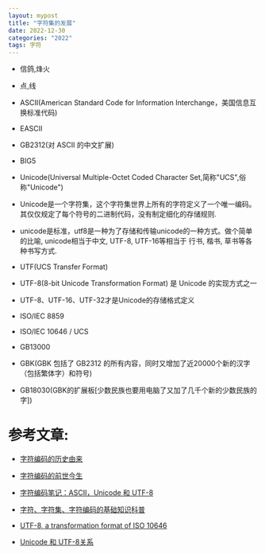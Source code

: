 ```yaml
---
layout: mypost
title: "字符集的发展"
date: 2022-12-30
categories: "2022"
tags: 字符
---
```

- 信鸽,烽火

- 点,线

- ASCII(American Standard Code for Information Interchange，美国信息互换标准代码)

- EASCII

- GB2312(对 ASCII 的中文扩展)

- BIG5

- Unicode(Universal Multiple-Octet Coded Character Set,简称"UCS",俗称"Unicode")

- Unicode是一个字符集，这个字符集世界上所有的字符定义了一个唯一编码。其仅仅规定了每个符号的二进制代码，没有制定细化的存储规则.

- unicode是标准，utf8是一种为了存储和传输unicode的一种方式。做个简单的比喻, unicode相当于中文, UTF-8, UTF-16等相当于 行书, 楷书,
  草书等各种书写方式.

- UTF(UCS Transfer Format)

- UTF-8(8-bit Unicode Transformation Format) 是 Unicode 的实现方式之一

- UTF-8、UTF-16、UTF-32才是Unicode的存储格式定义

- ISO/IEC 8859

- ISO/IEC 10646 / UCS

- GB13000

- GBK(GBK 包括了 GB2312 的所有内容，同时又增加了近20000个新的汉字（包括繁体字）和符号)

- GB18030(GBK的扩展板\[少数民族也要用电脑了又加了几千个新的少数民族的字])

# 参考文章:

- [字符编码的历史由来](https://www.cnblogs.com/kaischoolmate/p/12122349.html)

- [字符编码的前世今生](https://tgideas.qq.com/webplat/info/news_version3/804/808/811/m579/201307/218730.shtml)

- [字符编码笔记：ASCII，Unicode 和 UTF-8](https://www.ruanyifeng.com/blog/2007/10/ascii_unicode_and_utf-8.html)

- [字符、字符集、字符编码的基础知识科普](https://zhuanlan.zhihu.com/p/260192496)

- [UTF-8, a transformation format of ISO 10646](https://www.ietf.org/rfc/rfc3629.txt)

- [Unicode 和 UTF-8关系](https://blog.51cto.com/u_15127623/3874965)